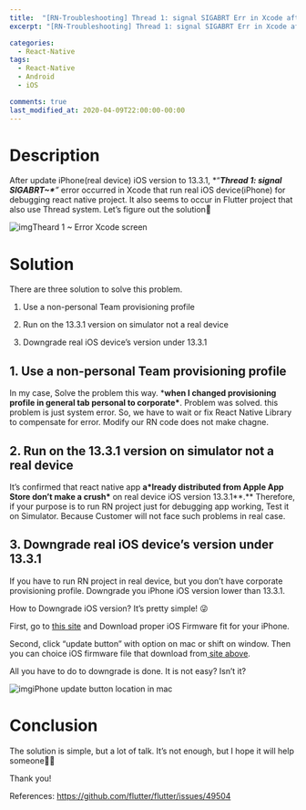 ```yaml
---
title:  "[RN-Troubleshooting] Thread 1: signal SIGABRT Err in Xcode after update iOS ver to 13.3.1"
excerpt: "[RN-Troubleshooting] Thread 1: signal SIGABRT Err in Xcode after update iOS ver to 13.3.1"

categories:
  - React-Native
tags:
  - React-Native
  - Android
  - iOS

comments: true
last_modified_at: 2020-04-09T22:00:00-00:00
---
```


# Description

After update iPhone(real device) iOS version to 13.3.1, *“****Thread 1: signal SIGABRT~\****”* error occurred in Xcode that run real iOS device(iPhone) for debugging react native project. It also seems to occur in Flutter project that also use Thread system. Let’s figure out the solution👊

![img](https://cdn-images-1.medium.com/max/1760/1*9NHr2mlvQg21poB-Qzm-SQ.png)Theard 1 ~ Error Xcode screen

# Solution

There are three solution to solve this problem.

1. Use a non-personal Team provisioning profile

2. Run on the 13.3.1 version on simulator not a real device

3. Downgrade real iOS device’s version under 13.3.1

## 1. Use a non-personal Team provisioning profile

In my case, Solve the problem this way. ***when I changed provisioning profile in general tab personal to corporate\***. Problem was solved. this problem is just system error. So, we have to wait or fix React Native Library to compensate for error. Modify our RN code does not make chagne.

## 2. Run on the 13.3.1 version on simulator not a real device

It’s confirmed that react native app **a\*lready distributed from Apple App Store don’t make a crush\*** on real device iOS version 13.3.1**.** Therefore, if your purpose is to run RN project just for debugging app working, Test it on Simulator. Because Customer will not face such problems in real case.

## 3. Downgrade real iOS device’s version under 13.3.1

If you have to run RN project in real device, but you don’t have corporate provisioning profile. Downgrade you iPhone iOS version lower than 13.3.1.

How to Downgrade iOS version? It’s pretty simple! 😜

First, go to [this site](https://ipsw.me/) and Download proper iOS Firmware fit for your iPhone.

Second, click “update button” with option on mac or shift on window. Then you can choice iOS firmware file that download from[ site above](https://ipsw.me/).

All you have to do to downgrade is done. It is not easy? Isn’t it?

![img](https://cdn-images-1.medium.com/max/1760/1*yrIp6A3WO9OjmEGLc_-n7w.png)iPhone update button location in mac

# Conclusion

The solution is simple, but a lot of talk. It’s not enough, but I hope it will help someone🙏🏻

Thank you!

References: https://github.com/flutter/flutter/issues/49504